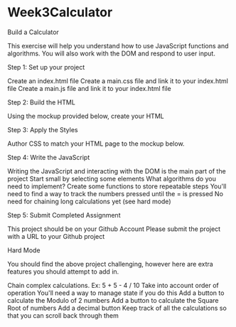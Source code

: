 # Week3Calculator

Build a Calculator  

This exercise will help you understand how to use JavaScript functions and algorithms. You will also work with the DOM and respond to user input.

Step 1: Set up your project

Create an index.html file
Create a main.css file and link it to your index.html file
Create a main.js file and link it to your index.html file

Step 2: Build the HTML

Using the mockup provided below, create your HTML

Step 3: Apply the Styles

Author CSS to match your HTML page to the mockup below.

Step 4: Write the JavaScript

Writing the JavaScript and interacting with the DOM is the main part of the project
Start small by selecting some elements
What algorithms do you need to implement?
Create some functions to store repeatable steps
You'll need to find a way to track the numbers pressed until the = is pressed
No need for chaining long calculations yet (see hard mode)

Step 5: Submit Completed Assignment

This project should be on your Github Account
Please submit the project with a URL to your Github project

Hard Mode  

You should find the above project challenging, however here are extra features you should attempt to add in.

Chain complex calculations.
Ex: 5 + 5 - 4 / 10
Take into account order of operation
You'll need a way to manage state if you do this
Add a button to calculate the Modulo of 2 numbers
Add a button to calculate the Square Root of numbers
Add a decimal button
Keep track of all the calculations so that you can scroll back through them
